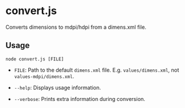 # convert.js

Converts dimensions to mdpi/hdpi from a dimens.xml file.

## Usage

`node convert.js [FILE]`

- `FILE`: Path to the default `dimens.xml` file. E.g. `values/dimens.xml`, not `values-mdpi/dimens.xml`.

- `--help`: Displays usage information.
- `--verbose`: Prints extra information during conversion.

